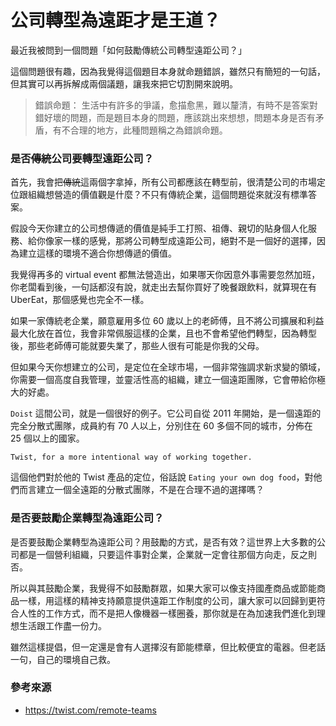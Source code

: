 # 公司轉型為遠距才是王道？

最近我被問到一個問題「如何鼓勵傳統公司轉型遠距公司？」

這個問題很有趣，因為我覺得這個題目本身就命題錯誤，雖然只有簡短的一句話，但其實可以再拆解成兩個議題，讓我來把它切割開來說明。

> 錯誤命題： 生活中有許多的爭議，愈描愈黑，難以釐清，有時不是答案對錯好壞的問題，而是題目本身的問題，應該跳出來想想，問題本身是否有矛盾，有不合理的地方，此種問題稱之為錯誤命題。

### 是否~~傳統~~公司要轉型遠距公司？

首先，我會把~~傳統~~這兩個字拿掉，所有公司都應該在轉型前，很清楚公司的市場定位跟組織想營造的價值觀是什麼？不只有傳統企業，這個問題從來就沒有標準答案。

假設今天你建立的公司想傳遞的價值是純手工打照、祖傳、親切的貼身個人化服務、給你像家一樣的感覺，那將公司轉型成遠距公司，絕對不是一個好的選擇，因為建立這樣的環境不適合你想傳遞的價值。

我覺得再多的 virtual event 都無法營造出，如果哪天你因意外事需要忽然加班，你老闆看到後，一句話都沒有說，就走出去幫你買好了晚餐跟飲料，就算現在有 UberEat，那個感覺也完全不一樣。

如果一家傳統老企業，願意雇用多位 60 歲以上的老師傅，且不將公司擴展和利益最大化放在首位，我會非常佩服這樣的企業，且也不會希望他們轉型，因為轉型後，那些老師傅可能就要失業了，那些人很有可能是你我的父母。

但如果今天你想建立的公司，是定位在全球市場，一個非常強調求新求變的領域，你需要一個高度自我管理，並靈活性高的組織，建立一個遠距團隊，它會帶給你極大的好處。

`Doist` 這間公司，就是一個很好的例子。它公司自從 2011 年開始，是一個遠距的完全分散式團隊，成員約有 70 人以上，分別住在 60 多個不同的城市，分佈在 25 個以上的國家。

```
Twist, for a more intentional way of working together.
```

這個他們對於他的 Twist 產品的定位，俗話說 `Eating your own dog food`，對他們而言建立一個全遠距的分散式團隊，不是在合理不過的選擇嗎？

### 是否要鼓勵企業轉型為遠距公司？

是否要鼓勵企業轉型為遠距公司？用鼓勵的方式，是否有效？這世界上大多數的公司都是一個營利組織，只要這件事對企業，企業就一定會往那個方向走，反之則否。

所以與其鼓勵企業，我覺得不如鼓勵群眾，如果大家可以像支持國產商品或節能商品一樣，用這樣的精神支持願意提供遠距工作制度的公司，讓大家可以回歸到更符合人性的工作方式，而不是把人像機器一樣圈養，那你就是在為加速我們進化到理想生活跟工作盡一份力。

雖然這樣提倡，但一定還是會有人選擇沒有節能標章，但比較便宜的電器。但老話一句，自己的環境自己救。

### 參考來源

- <https://twist.com/remote-teams>
